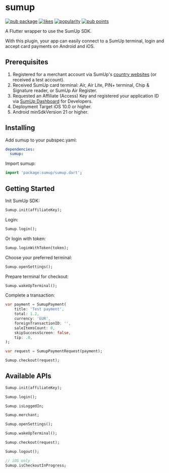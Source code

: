 # sumup

[![pub package](https://img.shields.io/pub/v/sumup.svg)](https://pub.dev/packages/sumup) [![likes](https://img.shields.io/pub/likes/sumup?logo=dart)](https://pub.dev/packages/sumup/score) [![popularity](https://img.shields.io/pub/popularity/sumup?logo=dart)](https://pub.dev/packages/sumup/score)  [![pub points](https://img.shields.io/pub/points/sumup?logo=dart)](https://pub.dev/packages/sumup/score)

A Flutter wrapper to use the SumUp SDK.

With this plugin, your app can easily connect to a SumUp terminal,
login and accept card payments on Android and iOS.

## Prerequisites

1) Registered for a merchant account via SumUp's [country websites](https://sumup.it/purplesoft) (or received a test account).
2) Received SumUp card terminal: Air, Air Lite, PIN+ terminal, Chip & Signature reader, or SumUp Air Register.
3) Requested an Affiliate (Access) Key and registered your application ID via [SumUp Dashboard](https://me.sumup.com/developers) for Developers.
4) Deployment Target iOS 10.0 or higher.
5) Android minSdkVersion 21 or higher.

## Installing

Add sumup to your pubspec.yaml:

```yaml
dependencies:
  sumup:
```

Import sumup:

```dart
import 'package:sumup/sumup.dart';
```

## Getting Started

Init SumUp SDK:

```dart
Sumup.init(affiliateKey);
```

Login:

```dart
Sumup.login();
```

Or login with token:

```dart
Sumup.loginWithToken(token);
```

Choose your preferred terminal:

```dart
Sumup.openSettings();
```

Prepare terminal for checkout:

```dart
Sumup.wakeUpTerminal();
```

Complete a transaction:

```dart
var payment = SumupPayment(
    title: 'Test payment',
    total: 1.2,
    currency: 'EUR',
    foreignTransactionID: '',
    saleItemsCount: 0,
    skipSuccessScreen: false,
    tip: .0,
);

var request = SumupPaymentRequest(payment);

Sumup.checkout(request);
```

## Available APIs

```dart
Sumup.init(affiliateKey);

Sumup.login();

Sumup.isLoggedIn;

Sumup.merchant;

Sumup.openSettings();

Sumup.wakeUpTerminal();

Sumup.checkout(request);

Sumup.logout();

// iOS only
Sumup.isCheckoutInProgress;

```